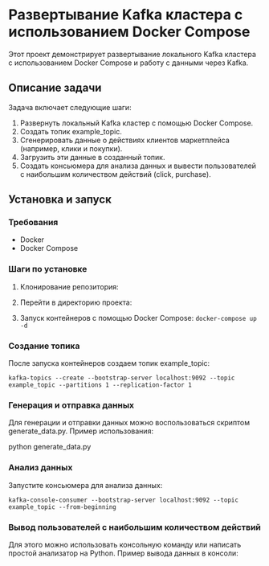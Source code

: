 # Развертывание Kafka кластера с использованием Docker Compose

Этот проект демонстрирует развертывание локального Kafka кластера с использованием Docker Compose и работу с данными через Kafka.

## Описание задачи

Задача включает следующие шаги:
1. Развернуть локальный Kafka кластер с помощью Docker Compose.
2. Создать топик example_topic.
3. Сгенерировать данные о действиях клиентов маркетплейса (например, клики и покупки).
4. Загрузить эти данные в созданный топик.
5. Создать консьюмера для анализа данных и вывести пользователей с наибольшим количеством действий (click, purchase).

## Установка и запуск

### Требования

- Docker
- Docker Compose

### Шаги по установке

1. Клонирование репозитория:
    
   
2. Перейти в директорию проекта:
      

3. Запуск контейнеров с помощью Docker Compose: ``` docker-compose up -d ```
   

### Создание топика

После запуска контейнеров создаем топик example_topic:

``` docker exec -it kafka /bin/bash
kafka-topics --create --bootstrap-server localhost:9092 --topic example_topic --partitions 1 --replication-factor 1
```


### Генерация и отправка данных

Для генерации и отправки данных можно воспользоваться скриптом generate_data.py. 
Пример использования:

python generate_data.py


### Анализ данных

Запустите консьюмера для анализа данных:

``` docker exec -it kafka /bin/bash
kafka-console-consumer --bootstrap-server localhost:9092 --topic example_topic --from-beginning
```


### Вывод пользователей с наибольшим количеством действий

Для этого можно использовать консольную команду или написать простой анализатор на Python. Пример вывода данных в консоли:

<output of analysis>
